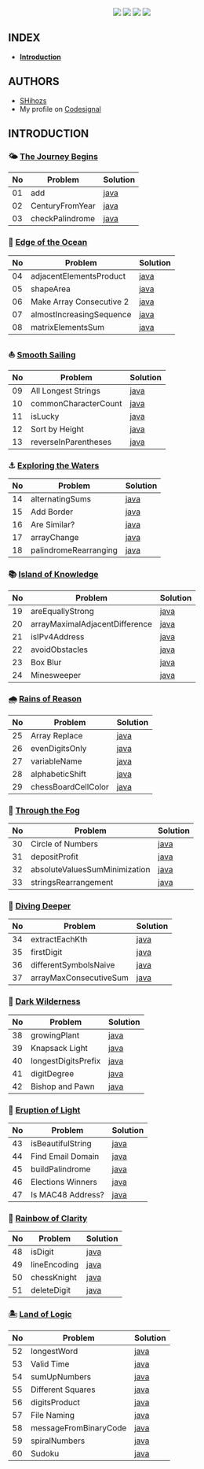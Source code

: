 <p align="center">
<img src="https://img.shields.io/github/commit-activity/y/SHihozs/CodeSignal?style=for-the-badge">
<img src="https://img.shields.io/github/last-commit/SHihozs/CodeSignal?style=for-the-badge&logo=appveyor">
<img src="https://img.shields.io/tokei/lines/github/SHihozs/CodeSignal?style=for-the-badge">
<img src="https://img.shields.io/github/watchers/SHihozs/CodeSignal?style=for-the-badge&color=<red>">
</p>

## INDEX

<!-- option -->
- [**Introduction**](#introduction)

## AUTHORS
- [SHihozs](https://github.com/SHihozs)
- My profile on [Codesignal](https://app.codesignal.com/profile/shihozs)
 

## **INTRODUCTION**

### 🌤️ [The Journey Begins](https://github.com/SHihozs/CodeSignal/tree/main/Intro/01%7C%20The%20Journey%20Begins)


| No | Problem                  | Solution                   |
|----| ------------------------ | -------------------------- |
| 01 | add                      | [java](https://github.com/SHihozs/CodeSignal/blob/main/Intro/01%7C%20The%20Journey%20Begins/01%7C%20add.java)|
| 02 | CenturyFromYear          | [java](https://github.com/SHihozs/CodeSignal/blob/main/Intro/01%7C%20The%20Journey%20Begins/02%7C%20centuryFromYear.java) |
| 03 | checkPalindrome          | [java](https://github.com/SHihozs/CodeSignal/blob/main/Intro/01%7C%20The%20Journey%20Begins/03%7C%20checkPalindrome.java) |


### 🌊 [Edge of the Ocean](https://github.com/SHihozs/CodeSignal/tree/main/Intro/02%7C%20Edge%20of%20the%20Ocean)


| No | Problem                  | Solution                   |
|----| ------------------------ | -------------------------- |
| 04 | adjacentElementsProduct  | [java](https://github.com/SHihozs/CodeSignal/blob/main/Intro/02%7C%20Edge%20of%20the%20Ocean/04%7C%20adjacentElementsProduct.java)|
| 05 | shapeArea                | [java](https://github.com/SHihozs/CodeSignal/blob/main/Intro/02%7C%20Edge%20of%20the%20Ocean/05%7C%20shapeArea.java) |
| 06 | Make Array Consecutive 2 | [java](https://github.com/SHihozs/CodeSignal/blob/main/Intro/02%7C%20Edge%20of%20the%20Ocean/06%7C%20Make%20Array%20Consecutive%202.java) |
| 07 | almostIncreasingSequence | [java](https://github.com/SHihozs/CodeSignal/blob/main/Intro/02%7C%20Edge%20of%20the%20Ocean/07%7C%20almostIncreasingSequence.java) |
| 08 | matrixElementsSum        | [java](https://github.com/SHihozs/CodeSignal/blob/main/Intro/02%7C%20Edge%20of%20the%20Ocean/08%7C%20matrixElementsSum.java) |


### ⛵ [Smooth Sailing](https://github.com/SHihozs/CodeSignal/tree/main/Intro/03%7C%20Smooth%20Sailing)


| No | Problem                  | Solution                   |
|----| ------------------------ | -------------------------- |
| 09 | All Longest Strings      | [java](https://github.com/SHihozs/CodeSignal/blob/main/Intro/03%7C%20Smooth%20Sailing/09%7C%20All%20Longest%20Strings.java)|
| 10 | commonCharacterCount     | [java](https://github.com/SHihozs/CodeSignal/blob/main/Intro/03%7C%20Smooth%20Sailing/10%7C%20commonCharacterCount.java) |
| 11 | isLucky                  | [java](https://github.com/SHihozs/CodeSignal/blob/main/Intro/03%7C%20Smooth%20Sailing/11%7C%20isLucky.java) |
| 12 | Sort by Height           | [java](https://github.com/SHihozs/CodeSignal/blob/main/Intro/03%7C%20Smooth%20Sailing/12%7C%20Sort%20by%20Height.java) |
| 13 | reverseInParentheses     | [java](https://github.com/SHihozs/CodeSignal/blob/main/Intro/03%7C%20Smooth%20Sailing/13%7C%20reverseInParentheses.java) |


### ⚓ [Exploring the Waters](https://github.com/SHihozs/CodeSignal/tree/main/Intro/04%7C%20Exploring%20the%20Waters)


| No | Problem                  | Solution                   |
|----| ------------------------ | -------------------------- |
| 14 | alternatingSums          | [java](https://github.com/SHihozs/CodeSignal/blob/main/Intro/04%7C%20Exploring%20the%20Waters/14%7C%20alternatingSums.java)|
| 15 | Add Border               | [java](https://github.com/SHihozs/CodeSignal/blob/main/Intro/04%7C%20Exploring%20the%20Waters/15%7C%20Add%20Border.java) |
| 16 | Are Similar?             | [java](https://github.com/SHihozs/CodeSignal/blob/main/Intro/04%7C%20Exploring%20the%20Waters/16%7C%20Are%20Similar%3F.java) |
| 17 | arrayChange              | [java](https://github.com/SHihozs/CodeSignal/blob/main/Intro/04%7C%20Exploring%20the%20Waters/17%7C%20arrayChange.java) |
| 18 | palindromeRearranging    | [java](https://github.com/SHihozs/CodeSignal/blob/main/Intro/04%7C%20Exploring%20the%20Waters/18%7C%20palindromeRearranging.java) |


### 📚 [Island of Knowledge](https://github.com/SHihozs/CodeSignal/tree/main/Intro/05%7C%20Island%20of%20Knowledge) 


| No | Problem                  | Solution                   |
|----| ------------------------ | -------------------------- |
| 19 | areEquallyStrong         | [java](https://github.com/SHihozs/CodeSignal/blob/main/Intro/05%7C%20Island%20of%20Knowledge/19%7C%20areEquallyStrong.java)|
| 20 | arrayMaximalAdjacentDifference| [java](https://github.com/SHihozs/CodeSignal/blob/main/Intro/05%7C%20Island%20of%20Knowledge/20%7C%20arrayMaximalAdjacentDifference.java)|
| 21 | isIPv4Address            | [java](https://github.com/SHihozs/CodeSignal/blob/main/Intro/05%7C%20Island%20of%20Knowledge/21%7C%20isIPv4Address.java) |
| 22 | avoidObstacles           | [java](https://github.com/SHihozs/CodeSignal/blob/main/Intro/05%7C%20Island%20of%20Knowledge/22%7C%20avoidObstacles.java) |
| 23 | Box Blur                 | [java](https://github.com/SHihozs/CodeSignal/blob/main/Intro/05%7C%20Island%20of%20Knowledge/23%7C%20BoxBlur.java) |
| 24 | Minesweeper              | [java](https://github.com/SHihozs/CodeSignal/blob/main/Intro/05%7C%20Island%20of%20Knowledge/24%7C%20Minesweeper) |


### 🌧️ [Rains of Reason](https://github.com/SHihozs/CodeSignal/tree/main/Intro/06%7C%20Rains%20of%20Reason)


| No | Problem                  | Solution                   |
|----| ------------------------ | -------------------------- |
| 25 | Array Replace            | [java](https://github.com/SHihozs/CodeSignal/blob/main/Intro/06%7C%20Rains%20of%20Reason/25%7C%20Array%20Replace.java)|
| 26 | evenDigitsOnly           | [java](https://github.com/SHihozs/CodeSignal/blob/main/Intro/06%7C%20Rains%20of%20Reason/26%7C%20evenDigitsOnly.java) |
| 27 | variableName             | [java](https://github.com/SHihozs/CodeSignal/blob/main/Intro/06%7C%20Rains%20of%20Reason/27%7C%20variableName.java) |
| 28 | alphabeticShift          | [java](https://github.com/SHihozs/CodeSignal/blob/main/Intro/06%7C%20Rains%20of%20Reason/28%7C%20alphabeticShift.java) |
| 29 | chessBoardCellColor      | [java](https://github.com/SHihozs/CodeSignal/blob/main/Intro/06%7C%20Rains%20of%20Reason/29%7C%20chessBoardCellColor.java) |


### 🌁 [Through the Fog](https://github.com/SHihozs/CodeSignal/tree/main/Intro/07%7C%20Through%20the%20Fog)


| No | Problem                  | Solution                   |
|----| ------------------------ | -------------------------- |
| 30 | Circle of Numbers        | [java](https://github.com/SHihozs/CodeSignal/blob/main/Intro/07%7C%20Through%20the%20Fog/30%7C%20Circle%20of%20Numbers.java)|
| 31 | depositProfit            | [java](https://github.com/SHihozs/CodeSignal/blob/main/Intro/07%7C%20Through%20the%20Fog/31%7C%20depositProfit.java) |
| 32 | absoluteValuesSumMinimization|[java](https://github.com/SHihozs/CodeSignal/blob/main/Intro/07%7C%20Through%20the%20Fog/32%7C%20absoluteValuesSumMinimization.java)|
| 33 | stringsRearrangement     | [java](https://github.com/SHihozs/CodeSignal/blob/main/Intro/07%7C%20Through%20the%20Fog/33%7C%20stringsRearrangement.java) |


### 🤿 [Diving Deeper](https://github.com/SHihozs/CodeSignal/tree/main/Intro/08%7C%20Diving%20Deeper)


| No | Problem                  | Solution                   |
|----| ------------------------ | -------------------------- |
| 34 | extractEachKth           | [java](https://github.com/SHihozs/CodeSignal/blob/main/Intro/08%7C%20Diving%20Deeper/34%7C%20extractEachKth.java)|
| 35 | firstDigit               | [java](https://github.com/SHihozs/CodeSignal/blob/main/Intro/08%7C%20Diving%20Deeper/35%7C%20firstDigit.java) |
| 36 | differentSymbolsNaive    | [java](https://github.com/SHihozs/CodeSignal/blob/main/Intro/08%7C%20Diving%20Deeper/36%7C%20differentSymbolsNaive.java)|
| 37 | arrayMaxConsecutiveSum   | [java](https://github.com/SHihozs/CodeSignal/blob/main/Intro/08%7C%20Diving%20Deeper/37%7C%20arrayMaxConsecutiveSum.java) |


### 🌲 [Dark Wilderness](https://github.com/SHihozs/CodeSignal/tree/main/Intro/09%7C%20Dark%20Wilderness)


| No | Problem                  | Solution                   |
|----| ------------------------ | -------------------------- |
| 38 | growingPlant             | [java](https://github.com/SHihozs/CodeSignal/blob/main/Intro/09%7C%20Dark%20Wilderness/38%7C%20growingPlant.java)|
| 39 | Knapsack Light           | [java](https://github.com/SHihozs/CodeSignal/blob/main/Intro/09%7C%20Dark%20Wilderness/39%7C%20Knapsack%20Light.java) |
| 40 | longestDigitsPrefix      | [java](https://github.com/SHihozs/CodeSignal/blob/main/Intro/09%7C%20Dark%20Wilderness/40%7C%20longestDigitsPrefix.java)|
| 41 | digitDegree              | [java](https://github.com/SHihozs/CodeSignal/blob/main/Intro/09%7C%20Dark%20Wilderness/41%7C%20digitDegree.java) |
| 42 | Bishop and Pawn          | [java](https://github.com/SHihozs/CodeSignal/blob/main/Intro/09%7C%20Dark%20Wilderness/42%7C%20Bishop%20and%20Pawn.java) |


### 🌋 [Eruption of Light](https://github.com/SHihozs/CodeSignal/tree/main/Intro/10%7C%20Eruption%20of%20Light)


| No | Problem                  | Solution                   |
|----| ------------------------ | -------------------------- |
| 43 | isBeautifulString        | [java](https://github.com/SHihozs/CodeSignal/blob/main/Intro/10%7C%20Eruption%20of%20Light/43%7C%20isBeautifulString.java)|
| 44 | Find Email Domain        | [java](https://github.com/SHihozs/CodeSignal/blob/main/Intro/10%7C%20Eruption%20of%20Light/44%7C%20Find%20Email%20Domain.java) |
| 45 | buildPalindrome          | [java](https://github.com/SHihozs/CodeSignal/blob/main/Intro/10%7C%20Eruption%20of%20Light/45%7C%20buildPalindrome.java)|
| 46 | Elections Winners        | [java](https://github.com/SHihozs/CodeSignal/blob/main/Intro/10%7C%20Eruption%20of%20Light/46%7C%20Elections%20Winners.java) |
| 47 | Is MAC48 Address?        | [java](https://github.com/SHihozs/CodeSignal/blob/main/Intro/10%7C%20Eruption%20of%20Light/47%7C%20Is%20MAC48%20Address%3F.java) |


### 🌈 [Rainbow of Clarity](https://github.com/SHihozs/CodeSignal/tree/main/Intro/11%7C%20Rainbow%20of%20Clarity)


| No | Problem                  | Solution                   |
|----| ------------------------ | -------------------------- |
| 48 | isDigit                  | [java](https://github.com/SHihozs/CodeSignal/blob/main/Intro/11%7C%20Rainbow%20of%20Clarity/48%7C%20isDigit.java)|
| 49 | lineEncoding             | [java](https://github.com/SHihozs/CodeSignal/blob/main/Intro/11%7C%20Rainbow%20of%20Clarity/49%7C%20lineEncoding.java) |
| 50 | chessKnight              | [java](https://github.com/SHihozs/CodeSignal/blob/main/Intro/11%7C%20Rainbow%20of%20Clarity/50%7C%20chessKnight)|
| 51 | deleteDigit              | [java](https://github.com/SHihozs/CodeSignal/blob/main/Intro/11%7C%20Rainbow%20of%20Clarity/51%7C%20deleteDigit.java) |


### 🏝️ [Land of Logic](https://github.com/SHihozs/CodeSignal/tree/main/Intro/12%7C%20Land%20of%20Logic)


| No | Problem                  | Solution                   |
|----| ------------------------ | -------------------------- |
| 52 | longestWord              | [java](https://github.com/SHihozs/CodeSignal/blob/main/Intro/12%7C%20Land%20of%20Logic/52%7C%20longestWord.java)|
| 53 | Valid Time               | [java](https://github.com/SHihozs/CodeSignal/blob/main/Intro/12%7C%20Land%20of%20Logic/53%7C%20Valid%20Time.java) |
| 54 | sumUpNumbers             | [java](https://github.com/SHihozs/CodeSignal/blob/main/Intro/12%7C%20Land%20of%20Logic/54%7C%20sumUpNumbers.java)|
| 55 | Different Squares        | [java](https://github.com/SHihozs/CodeSignal/blob/main/Intro/12%7C%20Land%20of%20Logic/55%7C%20DifferentSquares.java) |
| 56 | digitsProduct            | [java](https://github.com/SHihozs/CodeSignal/blob/main/Intro/12%7C%20Land%20of%20Logic/56%7C%20digitsProduct.java)|
| 57 | File Naming              | [java](https://github.com/SHihozs/CodeSignal/blob/main/Intro/12%7C%20Land%20of%20Logic/57%7C%20File%20Naming.java) |
| 58 | messageFromBinaryCode    | [java](https://github.com/SHihozs/CodeSignal/blob/main/Intro/12%7C%20Land%20of%20Logic/58%7C%20messageFromBinaryCode.java)|
| 59 | spiralNumbers            | [java](https://github.com/SHihozs/CodeSignal/blob/main/Intro/12%7C%20Land%20of%20Logic/59%7C%20spiralNumbers.java) |
| 60 | Sudoku                   | [java](https://github.com/SHihozs/CodeSignal/blob/main/Intro/12%7C%20Land%20of%20Logic/60%7C%20Sudoku.java) |
